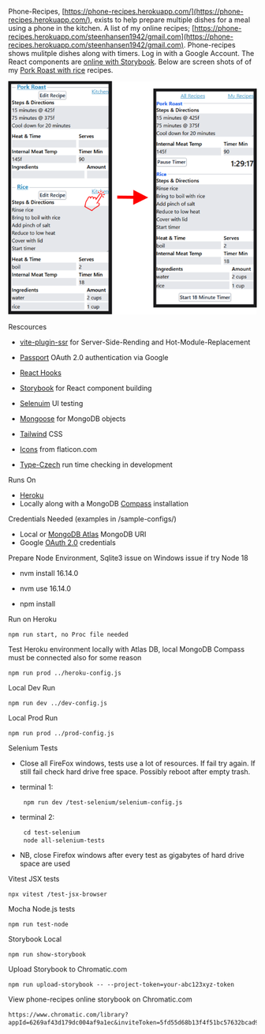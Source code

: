 Phone-Recipes, [https://phone-recipes.herokuapp.com/](https://phone-recipes.herokuapp.com/), exists to help prepare
multiple dishes for a meal using a phone in the kitchen. A list of my online recipes; [https://phone-recipes.herokuapp.com/steenhansen1942/gmail.com](https://phone-recipes.herokuapp.com/steenhansen1942/gmail.com).
Phone-recipes shows mulitple dishes along with timers. Log in with a
Google Account. The React components are [online with Storybook](https://www.chromatic.com/library?appId=6269af43d179dc004af9a1ec&inviteToken=5fd55d68b13f4f51bc57632bcad949ba). Below are screen shots of of my
<a href='https://phone-recipes.herokuapp.com/steenhansen1942/gmail.com/Pork%20Roast/steenhansen1942/gmail.com/Rice'>Pork Roast with rice</a> recipes.

![User to kitchen](pages/images/readme-arrow.png)

Rescources

- [vite-plugin-ssr](https://vite-plugin-ssr.com/) for Server-Side-Rending and Hot-Module-Replacement

- [Passport](https://www.passportjs.org/) OAuth 2.0 authentication via Google

- [React Hooks](https://reactjs.org/docs/hooks-intro.html)
- [Storybook](https://storybook.js.org/) for React component building

- [Selenuim](https://www.selenium.dev/) UI testing

- [Mongoose](https://mongoosejs.com/) for MongoDB objects

- [Tailwind](https://tailwindcss.com/) CSS

- [Icons](https://flaticon.com/) from flaticon.com

- [Type-Czech](https://github.com/steenhansen/type-czech) run time checking in development

Runs On

- [Heroku](https://www.heroku.com/)
- Locally along with a MongoDB [Compass](https://www.mongodb.com/products/compass) installation

Credentials Needed (examples in /sample-configs/)

- Local or [MongoDB Atlas](https://www.mongodb.com/cloud/atlas/lp/try2) MongoDB URI
- Google [OAuth 2.0](https://developers.google.com/identity/protocols/oauth2/openid-connect#appsetup) credentials

Prepare Node Environment, Sqlite3 issue on Windows issue if try Node 18

- nvm install 16.14.0

- nvm use 16.14.0

- npm install

Run on Heroku

    npm run start, no Proc file needed

Test Heroku environment locally with Atlas DB, local MongoDB Compass must be connected also for some reason

    npm run prod ../heroku-config.js

Local Dev Run

    npm run dev ../dev-config.js

Local Prod Run

    npm run prod ../prod-config.js

<a id="test-section"></a>

Selenium Tests

- Close all FireFox windows, tests use a lot of resources. If fail try again.
  If still fail check hard drive free space. Possibly reboot after empty trash.

- terminal 1:

       npm run dev /test-selenium/selenium-config.js

- terminal 2:

       cd test-selenium
       node all-selenium-tests

- NB, close Firefox windows after every test as gigabytes of hard
  drive space are used

Vitest JSX tests

    npx vitest /test-jsx-browser

Mocha Node.js tests

    npm run test-node

<a id="show-storybook"></a>

Storybook Local

    npm run show-storybook

Upload Storybook to Chromatic.com

    npm run upload-storybook -- --project-token=your-abc123xyz-token

View phone-recipes online storybook on Chromatic.com

    https://www.chromatic.com/library?appId=6269af43d179dc004af9a1ec&inviteToken=5fd55d68b13f4f51bc57632bcad949ba
